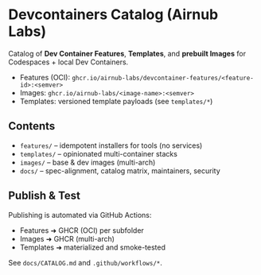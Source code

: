 # Devcontainers Catalog (Airnub Labs)

Catalog of **Dev Container Features**, **Templates**, and **prebuilt Images** for Codespaces + local Dev Containers.

- Features (OCI): `ghcr.io/airnub-labs/devcontainer-features/<feature-id>:<semver>`
- Images: `ghcr.io/airnub-labs/<image-name>:<semver>`
- Templates: versioned template payloads (see `templates/*`)

## Contents
- `features/` – idempotent installers for tools (no services)
- `templates/` – opinionated multi-container stacks
- `images/` – base & dev images (multi-arch)
- `docs/` – spec-alignment, catalog matrix, maintainers, security

## Publish & Test
Publishing is automated via GitHub Actions:
- Features ➜ GHCR (OCI) per subfolder
- Images ➜ GHCR (multi-arch)
- Templates ➜ materialized and smoke-tested

See `docs/CATALOG.md` and `.github/workflows/*`.
